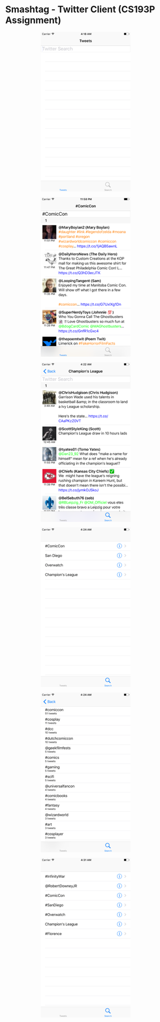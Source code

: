 # Smashtag - Twitter Client (CS193P Assignment)


<p align="center">
  <img width="281.25" height="500" src="https://github.com/mahkeeoh/Smashtag/blob/master/Smashtag/Assets.xcassets/Simulator%20Screen%20Shot%20-%20iPhone%207%20Plus%20-%202018-04-13%20at%2000.18.33.imageset/Simulator%20Screen%20Shot%20-%20iPhone%207%20Plus%20-%202018-04-13%20at%2000.18.33.png">
</p>

<p align="center">
  <img width="281.25" height="500" src="https://github.com/mahkeeoh/Smashtag/blob/master/Smashtag/Assets.xcassets/Simulator%20Screen%20Shot%20-%20iPhone%207%20Plus%20-%202018-04-15%20at%2019.58.18.png">
</p>

<p align="center">
  <img width="281.25" height="500" src="https://github.com/mahkeeoh/Smashtag/blob/master/Smashtag/Assets.xcassets/Simulator%20Screen%20Shot%20-%20iPhone%207%20Plus%20-%202018-04-13%20at%2000.22.30.imageset/Simulator%20Screen%20Shot%20-%20iPhone%207%20Plus%20-%202018-04-13%20at%2000.22.30.png">
</p>

<p align="center">
  <img width="281.25" height="500" src="https://github.com/mahkeeoh/Smashtag/blob/master/Smashtag/Assets.xcassets/Simulator%20Screen%20Shot%20-%20iPhone%207%20Plus%20-%202018-04-13%20at%2000.24.04.imageset/Simulator%20Screen%20Shot%20-%20iPhone%207%20Plus%20-%202018-04-13%20at%2000.24.04.png">
</p>

<p align="center">
  <img width="281.25" height="500" src="https://github.com/mahkeeoh/Smashtag/blob/master/Smashtag/Assets.xcassets/Simulator%20Screen%20Shot%20-%20iPhone%207%20Plus%20-%202018-04-13%20at%2000.24.17.imageset/Simulator%20Screen%20Shot%20-%20iPhone%207%20Plus%20-%202018-04-13%20at%2000.24.17.png">
</p>

<p align="center">
  <img width="281.25" height="500" src="https://github.com/mahkeeoh/Smashtag/blob/master/Smashtag/Assets.xcassets/Simulator%20Screen%20Shot%20-%20iPhone%207%20Plus%20-%202018-04-13%20at%2000.31.23.imageset/Simulator%20Screen%20Shot%20-%20iPhone%207%20Plus%20-%202018-04-13%20at%2000.31.23.png">
</p>


